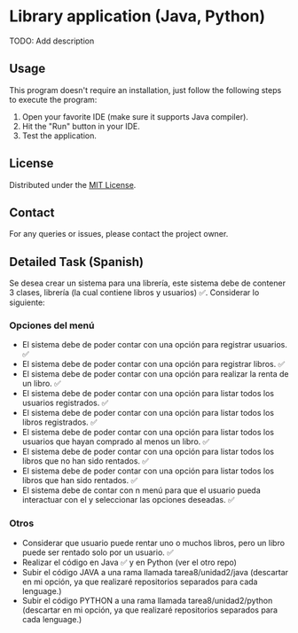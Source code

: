 # Library application (Java, Python)

TODO: Add description

<!-- This project simulates a bank application through a terminal. This application contains features such as: **Create a new employee account bank**, **Deposit money**, **Withdraw money**, **Check an employee account** and **List all employees**.

This project was built using **Java Scanner** to simulate a bank using the user's terminal. -->

## Usage

This program doesn't require an installation, just follow the following steps to execute the program:

1. Open your favorite IDE (make sure it supports Java compiler).
2. Hit the "Run" button in your IDE.
3. Test the application.

## License

Distributed under the [MIT License](https://opensource.org/licenses/MIT).

## Contact

For any queries or issues, please contact the project owner.

## Detailed Task (Spanish)

Se desea crear un sistema para una librería, este sistema debe de contener 3 clases, librería (la cual contiene libros y usuarios) ✅. Considerar lo siguiente:

### Opciones del menú

- El sistema debe de poder contar con una opción para registrar usuarios. ✅
- El sistema debe de poder contar con una opción para registrar libros. ✅
- El sistema debe de poder contar con una opción para realizar la renta de un libro. ✅
- El sistema debe de poder contar con una opción para listar todos los usuarios registrados. ✅
- El sistema debe de poder contar con una opción para listar todos los libros registrados. ✅
- El sistema debe de poder contar con una opción para listar todos los usuarios que hayan comprado al menos un libro. ✅
- El sistema debe de poder contar con una opción para listar todos los libros que no han sido rentados. ✅
- El sistema debe de poder contar con una opción para listar todos los libros que han sido rentados. ✅
- El sistema debe de contar con n menú para que el usuario pueda interactuar con el y seleccionar las opciones deseadas. ✅

### Otros

- Considerar que usuario puede rentar uno o muchos libros, pero un libro puede ser rentado solo por un usuario. ✅
- Realizar el código en Java ✅ y en Python (ver el otro repo)
- Subir el código JAVA a una rama llamada tarea8/unidad2/java (descartar en mi opción, ya que realizaré repositorios separados para cada lenguage.)
- Subir el código PYTHON a una rama llamada tarea8/unidad2/python (descartar en mi opción, ya que realizaré repositorios separados para cada lenguage.)

